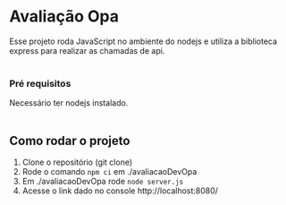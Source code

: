 # Avaliação Opa

Esse projeto roda JavaScript no ambiente do nodejs e utiliza a biblioteca express para realizar as chamadas de api.
</br>
</br>
### Pré requisitos
Necessário ter nodejs instalado.
</br>
</br>

## Como rodar o projeto
1. Clone o repositório (git clone)
2. Rode o comando `npm ci` em ./avaliacaoDevOpa
3. Em ./avaliacaoDevOpa rode `node server.js`
4. Acesse o link dado no console http://localhost:8080/